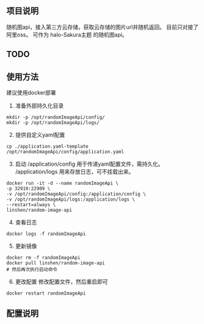 ## 项目说明
随机图api，接入第三方云存储，获取云存储的图片url并随机返回。
目前只对接了阿里oss。
可作为 halo-Sakura主题 的随机图api。
## TODO


## 使用方法
建议使用docker部署

1. 准备外部持久化目录
```shell
mkdir -p /opt/randomImageApi/config/
mkdir -p /opt/randomImageApi/logs/

```
2. 提供自定义yaml配置
```shell
cp ./application.yaml-template /opt/randomImageApi/config/application.yaml

```

3. 启动
/application/config 用于传递yaml配置文件，需持久化。
/application/logs 用来存放日志，可不挂载出来。
```shell
docker run -it -d --name randomImageApi \
-p 32919:22909 \
-v /opt/randomImageApi/config:/application/config \
-v /opt/randomImageApi/logs:/application/logs \
--restart=always \
linshen/random-image-api

```
4. 查看日志
```shell
docker logs -f randomImageApi
```
5. 更新镜像
```shell
docker rm -f randomImageApi 
docker pull linshen/random-image-api
# 然后再次执行启动命令

```
6. 更改配置
修改配置文件，然后重启即可
```shell
docker restart randomImageApi

```
## 配置说明

